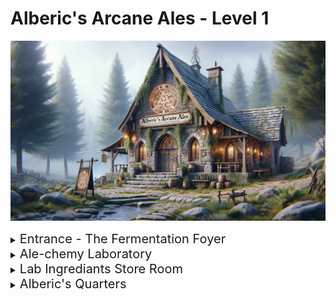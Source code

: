 # Alberic's Arcane Ales - Level 1

![entrance](./images/level_1/alberics_arcane_ales.webp)


<details>
<summary><span style="font-size:20px;">Entrance - The Fermentation Foyer</span></summary>

The room is tiled with enchanted stones that mimic the carbonation of a freshly poured ale. As adventurers step into the room, the floor beneath them begins to fizz and pop magically. Players must make a `DC 10` dex saving throw of trigger one of the following traps. After the players set off the first trap floor `1D6` `Barrel Brawlers` wake up.  

![fermentation_foyer](./images/level_1/fermentation_foyer.webp)
#### Random Effects for the Magical Traps:
Player must make a dexterity save of 15 or trigger a trap
- `Feeling Woozy`: Players must make a Constitution saving throw or become disoriented from the yeast smell, suffering disadvantage on their next attack roll or ability check.
- `Slippery Steps`: A sudden burst of fermented foam makes the floor slick. Players must make a Dexterity saving throw or fall prone.
- `Mystical Mumble`: Players hearing whispering voices must succeed on an Intelligence saving throw or be compelled to speak in rhymes for the next 10 minutes, which may affect spellcasting with verbal components.




<details>
<summary>Barrel Brawler</summary>

Animated barrels that have come to life through magical means, often found guarding breweries or as unintended consequences of magical mishaps. They attack by rolling at high speeds towards their targets or swinging makeshift limbs.

- **AC:** 12
- **HP:** 10
- **Move:** 10ft
- **Attack:** +2 to hit, reach 5 ft., one target.
- **Hit:** 3 (1d6) bludgeoning damage.
- **Special:** On destruction, the barrel releases a burst of hop-scented mist, granting temporary advantage on Constitution saving throws against being intoxicated for 1 minute to anyone within 5 feet.

![Barrel Brawler](./images/level_1/barrel_brawler.webp)

These creatures add an element of surprise and humor to encounters, especially in settings tied to breweries or alchemical experiments gone awry. Their special ability upon destruction can provide a strategic advantage or an unexpected challenge to players, depending on the situation.

</details>


</details>


<details>
<summary><span style="font-size:20px;">Ale-chemy Laboratory</span></summary>

Once a place of magical research, now filled with bubbling cauldrons producing unpredictable potions. Funny NPC: A soused apprentice who gives cryptic hints in exchange for taste-testing his "creations."

![alechemy_lab](./images/level_1/ale_chemy_lab.webp)

### NPC: The Soused Apprentice
![Gilbin Fizzwhistle](./images/level_1/Gilbin%20Fizzwhistle.webp)
- **Name:** Gilbin Fizzwhistle
- **Race:** Gnome
- **Age:** 37
- **Basic Stats and Abilities:**
  - **Intelligence:** 16 (Smart but erratic)
  - **Wisdom:** 8 (Lacks common sense)
  - **Charisma:** 14 (Charming in a quirky way)
  - **Ability:** Can concoct a random potion effect on the spot, but not always with the intended results.

### Interaction and Sayings:
- **Greeting:** "Ah, new test subjects! I mean... guests! Care to try a sample of my latest concoction?"
- **On Potion Effects:** "Side effects? Oh, they're half the fun! Who doesn't enjoy a surprise or two?"
- **When Asked for Help:** "I could give you a hint, but where's the fun in that? Instead, how about you help me with a little experiment?"
- **On Failure:** "Well, back to the drawing board. Or maybe just back to the board. Who needs drawing anyway?"
- **On Success:** "Eureka! It worked! Mostly... I mean, you're still standing, right?"

If players ask Giblin about what happened to the brewery and Alberic he tells them he's just the chemist and hasn't seen Alberic in a while.  But if the players will help him get some ingrediants from the next room he'll them to Alberic's study.

Giblin gives the players each 2 healing potions plus 2 random potions from below after they help him get into the ingediants store room.


### List of 10 Random Potions:

1. **Elixir of Giggles**
   - **Good Effect:** Grants advantage on saving throws against being frightened for 1 hour.
   - **Bad Effect:** Causes uncontrollable laughter, imposing disadvantage on stealth checks.

2. **Potion of Hasty Feet**
   - **Good Effect:** Increases movement speed by 10 feet for 10 minutes.
   - **Bad Effect:** Imposes disadvantage on Dexterity checks due to overly speedy movements.

3. **Brew of Bulging Biceps**
   - **Good Effect:** Grants a +2 bonus to Strength checks for 1 hour.
   - **Bad Effect:** Imposes disadvantage on Dexterity saving throws due to cumbersome muscles.

4. **Draught of Diminution**
   - **Good Effect:** Allows the drinker to temporarily shrink, facilitating movement through tight spaces.
   - **Bad Effect:** Makes the drinker's voice squeaky, potentially alerting nearby creatures.

5. **Vial of Vivid Visions**
   - **Good Effect:** Grants darkvision for 8 hours.
   - **Bad Effect:** Causes mild hallucinations, imposing disadvantage on Wisdom (Perception) checks.

6. **Tincture of Tangled Tongue**
   - **Good Effect:** Grants proficiency in a new language for 1 hour.
   - **Bad Effect:** Jumbles the drinker's words, imposing disadvantage on Charisma (Persuasion) checks.

7. **Flask of Fickle Fate**
   - **Good Effect:** Gives the drinker advantage on one saving throw of their choice in the next hour.
   - **Bad Effect:** Forces the drinker to roll disadvantage on their next attack.

8. **Decoction of Dwarven Might**
   - **Good Effect:** Increases the drinker's Constitution score by 2 for 1 hour.
   - **Bad Effect:** The drinker gains a voracious appetite, requiring immediate consumption of food or suffer disadvantage on Constitution saving throws.

9. **Serum of Swift Speech**
   - **Good Effect:** Allows the drinker to speak and read twice as fast, benefiting spellcasting with verbal components.
   - **Bad Effect:** The drinker speaks so quickly that others have difficulty understanding them, imposing disadvantage on social interactions.

10. **Philter of Phasing**
    - **Good Effect:** Grants the ability to pass through solid objects for 10 seconds.
    - **Bad Effect:** The drinker becomes slightly translucent, reducing their AC by 1 for 1 hour due to the unstable phasing effect.

</details>

<details>
<summary><span style="font-size:20px;">Lab Ingrediants Store Room</span></summary>

The medium-sized storeroom within Alberic's Arcane Ales brewery is a critical component of the brewing operation. It is filled with shelves laden with brewing ingredients, barrels of various sizes, and sacks of grain. Jars of mystical herbs emit soft glows, adding a magical ambiance to the room. This space, while bustling with the potential for mischief from its magical guardians, remains organized and navigable, reflecting a well-managed brewing operation.

![storeroom](./images/level_1/store_room.png)



<details>
<summary>Yeast Beast</summary>

A unique creature found within the storeroom, the Yeast Beast acts as a guardian of the brewing ingredients. It appears as a sentient, animated mass of yeast and brewing ingredients, with a constantly shifting form. While whimsical in appearance, it can pose a challenge to those who threaten the storeroom's contents.

- **AC:** 8
- **HP:** 22 (5d8)
- **Speed:** 15 ft.
- **Attack:** Engulf. **Hit:** Engulfs a target within 5 ft., dealing 5 (2d4) bludgeoning damage and potentially trapping smaller creatures inside its mass.
- **Special:** Upon defeat, the Yeast Beast releases a cloud of intoxicating yeast, requiring a DC 10 Constitution saving throw to avoid becoming poisoned for 1 hour.

![Yeast Beast](./images/level_1/yeast_beast.png)

</details>

<details>
<summary>Barrel Crawlers</summary>

Smaller than the Barrel Brawlers, these animated barrel creatures scuttle around on tiny legs or tendrils, causing mischief and guarding the storeroom. They are playful yet protective of the ingredients they are enchanted to guard.

- **AC:** 10
- **HP:** 5 (2d4)
- **Speed:** 20 ft.
- **Attack:** Tendril Slap. **Hit:** +2 to hit, reach 5 ft., one target. **Hit:** 2 (1d4) bludgeoning damage.
- **Special:** On a successful hit, Barrel Crawlers can attempt to knock a potion or small item from the target's grasp.

![Barrel Crawlers](./images/level_1/barrel_crawlers.png)

</details>

</details>

</details>

<details>
<summary><span style="font-size:20px;">Alberic's Quarters</span></summary>

## Entrance to the Second Level: Alberic's Study

Upon entering Alberic's study, the adventurers find a room filled with notes, books, and brewing paraphernalia, all signs of a master brewer at work. However, what immediately draws the eye is the back of the room, where a heavy wooden door has been barricaded with furniture, crates, and anything else Alberic could find. Scratches and dents mar the surface of the door and its surroundings, suggesting that whatever is on the other side was determined to get through.

The barricade, while sturdy, shows signs of recent construction, hinting that Alberic's attempts to seal off the lower levels were a last-minute effort to contain a sudden threat. A sense of foreboding fills the air, as the barricade serves as a silent testament to the dangers that lie beyond.

As the party approaches, they can see that the barricade is not insurmountable. With some effort, they can clear a path to the door. However, the real question remains: what compelled Alberic to take such drastic measures, and what awaits them in the brewery's depths?


![Alberic's Quarters](./images/level_1/alberics_study.webp)

## Traps in Alberic's Quarters
<details>
<summary>Magical Glyphs</summary>

- **Description:** Enchanted glyphs inscribed on the floor around the desk and bookshelf. Stepping on these glyphs can trigger various effects such as a temporary paralysis, an illusory alarm to alert Alberic, or a mild electric shock.
- **Disarming Mechanism:** Careful observation or the use of a *Detect Magic* spell reveals the glyphs. They can be disarmed with a successful DC 15 Arcana check or by using a dispel magic.

</details>

<details>
<summary>Enchanted Bookshelf</summary>

- **Description:** One of the shelves on the bookshelf is rigged with a magical trap that releases a cloud of intoxicating gas when any book is removed without saying the correct passphrase.
- **Effect:** Causes confusion as per the *Confusion* spell for 1 minute.
- **Disarming Mechanism:** The passphrase ("In hops we trust") can be found hidden in Alberic's desk, decipherable with a DC 12 Investigation check.

</details>

## Alberic's Journal
<details>
<summary>Journal Entry</summary>

Alberic's journal details his quest for brewing the perfect beer, with particular focus on the `Lunarbloom Mystic Hop` found in the Enchanted Forest. His notes describe various experiments, one of which shows promise with a unique blend that enhances magical abilities for a short period.

**Last Entry:**
"What have I done? This last experiment has gone too far and needs to be stopped. The barrels are coming alive, taking on a life of their own! The bottling machine has become sentient and is wreaking havoc. This evil must be stopped before it escapes the brewery!"

</details>
